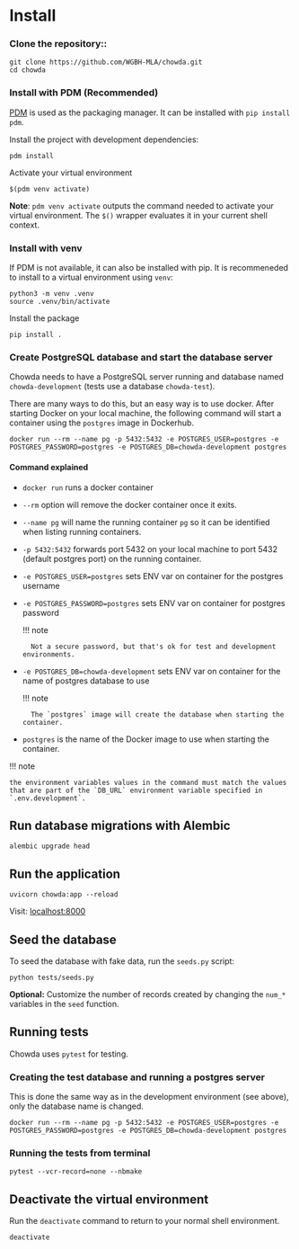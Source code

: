 # Install


### Clone the repository::

```shell
git clone https://github.com/WGBH-MLA/chowda.git
cd chowda
```

### Install with PDM (Recommended)

[PDM](https://pdm.fming.dev/) is used as the packaging manager. It can be installed with `pip install pdm`.

Install the project with development dependencies:

```shell
pdm install
```

Activate your virtual environment

```shell
$(pdm venv activate)
```

**Note**: `pdm venv activate` outputs the command needed to activate your virtual environment. The `$()` wrapper evaluates it in your current shell context.

### Install with venv

If PDM is not available, it can also be installed with pip. It is recommeneded to install to a virtual environment using `venv`:

```shell
python3 -m venv .venv
source .venv/bin/activate
```

Install the package

```shell
pip install .
```

### Create PostgreSQL database and start the database server
Chowda needs to have a PostgreSQL server running and database named `chowda-development` (tests use a database `chowda-test`).

There are many ways to do this, but an easy way is to use docker. After starting Docker on your local machine, the following command will start a container using the `postgres` image in Dockerhub.

```shell
docker run --rm --name pg -p 5432:5432 -e POSTGRES_USER=postgres -e POSTGRES_PASSWORD=postgres -e POSTGRES_DB=chowda-development postgres
```
#### Command explained
* `docker run` runs a docker container
* `--rm` option will remove the docker container once it exits.
* `--name pg` will name the running container `pg` so it can be identified when listing running containers.
* `-p 5432:5432` forwards port 5432 on your local machine to port 5432 (default postgres port) on the running container.
* `-e POSTGRES_USER=postgres` sets ENV var on container for the postgres username
* `-e POSTGRES_PASSWORD=postgres` sets ENV var on container for postgres password
   
    !!! note

        Not a secure password, but that's ok for test and development environments.

* `-e POSTGRES_DB=chowda-development` sets ENV var on container for the name of postgres database to use
   
    !!! note

        The `postgres` image will create the database when starting the container.

* `postgres` is the name of the Docker image to use when starting the container.

!!! note

    the environment variables values in the command must match the values that are part of the `DB_URL` environment variable specified in `.env.development`.


## Run database migrations with Alembic
```shell
alembic upgrade head
```

## Run the application

```shell
uvicorn chowda:app --reload
```

Visit: [localhost:8000](http://localhost:8000/)

## Seed the database

To seed the database with fake data, run the `seeds.py` script:

```shell
python tests/seeds.py
```

**Optional:** Customize the number of records created by changing the `num_*` variables in the `seed` function.


## Running tests
Chowda uses `pytest` for testing.

### Creating the test database and running a postgres server
This is done the same way as in the development environment (see above), only the database name is changed.
```shell
docker run --rm --name pg -p 5432:5432 -e POSTGRES_USER=postgres -e POSTGRES_PASSWORD=postgres -e POSTGRES_DB=chowda-development postgres
```


### Running the tests from terminal
```shell
pytest --vcr-record=none --nbmake
```


## Deactivate the virtual environment

Run the `deactivate` command to return to your normal shell environment.

```shell
deactivate
```

